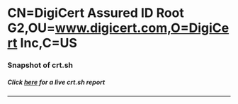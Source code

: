 # CN=DigiCert Assured ID Root G2,OU=www.digicert.com,O=DigiCert Inc,C=US
### Snapshot of crt.sh
##### Click [here](https://crt.sh/?q=Serial_06257132689C5FB0B7AA4656DEB08DB9) for a live crt.sh report

---

